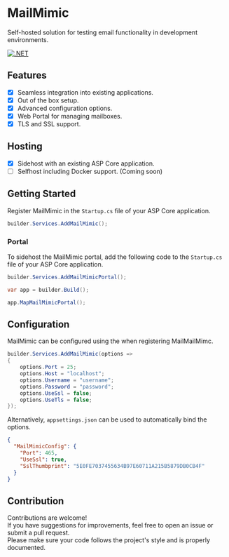 ﻿# MailMimic

Self-hosted solution for testing email functionality in development environments.

[![.NET](https://github.com/Callum5042/MailMimic/actions/workflows/dotnet.yml/badge.svg)](https://github.com/Callum5042/MailMimic/actions/workflows/dotnet.yml)

## Features

- [x] Seamless integration into existing applications.
- [x] Out of the box setup.
- [x] Advanced configuration options.
- [x] Web Portal for managing mailboxes.
- [x] TLS and SSL support.

## Hosting

- [x] Sidehost with an existing ASP Core application.
- [ ] Selfhost including Docker support. (Coming soon)

## Getting Started

Register MailMimic in the `Startup.cs` file of your ASP Core application.

```csharp
builder.Services.AddMailMimic();
```

### Portal

To sidehost the MailMimic portal, add the following code to the `Startup.cs` file of your ASP Core application.

```csharp
builder.Services.AddMailMimicPortal();

var app = builder.Build();

app.MapMailMimicPortal();
```

## Configuration

MailMimic can be configured using the when registering MailMailMimc.

```csharp
builder.Services.AddMailMimic(options =>
{
    options.Port = 25;
    options.Host = "localhost";
    options.Username = "username";
    options.Password = "password";
    options.UseSsl = false;
    options.UseTls = false;
});
```

Alternatively, `appsettings.json` can be used to automatically bind the options.

```json
{
  "MailMimicConfig": {
    "Port": 465,
    "UseSsl": true,
    "SslThumbprint": "5E0FE7037455634B97E60711A215B5879DB0CB4F"
  }
}
```

## Contribution

Contributions are welcome!  
If you have suggestions for improvements, feel free to open an issue or submit a pull request.  
Please make sure your code follows the project's style and is properly documented.
